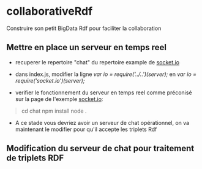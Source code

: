 # collaborativeRdf
Construire son petit BigData Rdf pour faciliter la collaboration

Mettre en place un serveur en temps reel
----------------------------------------


+ recuperer le repertoire "chat" du repertoire example de [socket.io](https://github.com/socketio/socket.io/tree/master/examples/chat)

+ dans index.js, modifier la ligne *var io = require('../..')(server);* en *var io = require('socket.io')(server);*
+ verifier le fonctionnement du serveur en temps reel comme préconisé sur la page de l'exemple [socket.io](https://github.com/socketio/socket.io/tree/master/examples/chat): 
> cd chat
> npm install
> node .

+ A ce stade vous devriez avoir un serveur de chat opérationnel, on va maintenant le modifier pour qu'il accepte les triplets Rdf

Modification du serveur de chat pour traitement de triplets RDF
---------------------------------------------------------------



 


